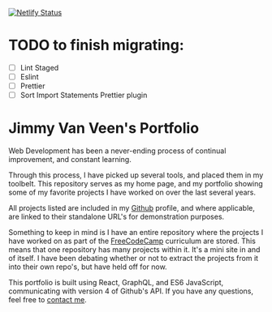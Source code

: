 [![Netlify Status](https://api.netlify.com/api/v1/badges/1fb9ad3c-9c4b-4783-9ef8-7af1eb3daf8d/deploy-status)](https://app.netlify.com/sites/jimmyvanveencom/deploys)

# TODO to finish migrating:

- [ ] Lint Staged
- [ ] Eslint
- [ ] Prettier
- [ ] Sort Import Statements Prettier plugin

# Jimmy Van Veen's Portfolio

Web Development has been a never-ending process of continual improvement, and
constant learning.

Through this process, I have picked up several tools, and placed them in my
toolbelt. This repository serves as my home page, and my portfolio showing some
of my favorite projects I have worked on over the last several years.

All projects listed are included in my [Github](https://github.com/JimmayVV)
profile, and where applicable, are linked to their standalone URL's for
demonstration purposes.

Something to keep in mind is I have an entire repository where the projects I
have worked on as part of the [FreeCodeCamp](https://www.freecodecamp.org/)
curriculum are stored. This means that one repository has many projects within
it. It's a mini site in and of itself. I have been debating whether or not to
extract the projects from it into their own repo's, but have held off for now.

This portfolio is built using React, GraphQL, and ES6 JavaScript, communicating
with version 4 of Github's API. If you have any questions, feel free to
[contact me](https://www.jimmyvanveen.com/#contact).
